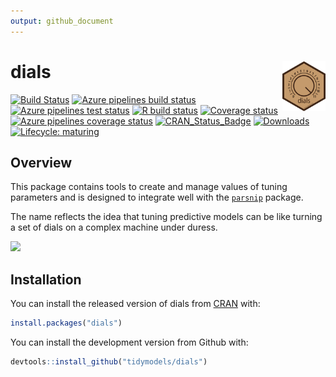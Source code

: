 ```yaml
---
output: github_document
---
```


<!-- README.md is generated from README.Rmd. Please edit that file -->



# dials <img src="man/figures/logo.png" align="right" height="80px"/> 

[![Build Status](https://travis-ci.org/tidymodels/dials.svg?branch=master)](https://travis-ci.org/tidymodels/dials)
[![Azure pipelines build status](https://img.shields.io/azure-devops/build/tidymodels/dials/2)](https://dev.azure.com/tidymodels/dials/_build/latest?definitionId=1&branchName=master)
[![Azure pipelines test status](https://img.shields.io/azure-devops/tests/tidymodels/dials/2?color=brightgreen&compact_message)](https://dev.azure.com/tidymodels/dials/_build/latest?definitionId=1&branchName=master)
[![R build status](https://github.com/tidymodels/dials/workflows/R/badge.svg)](https://github.com/tidymodels/dials/actions?workflow=R)
[![Coverage status](https://codecov.io/gh/tidymodels/dials/branch/master/graph/badge.svg)](https://codecov.io/github/tidymodels/dials?branch=master)
[![Azure pipelines coverage status](https://img.shields.io/azure-devops/coverage/tidymodels/dials/2)](https://dev.azure.com/tidymodels/dials/_build/latest?definitionId=1&branchName=master)
[![CRAN_Status_Badge](http://www.r-pkg.org/badges/version/dials)](https://CRAN.R-project.org/package=dials)
[![Downloads](http://cranlogs.r-pkg.org/badges/dials)](https://CRAN.R-project.org/package=dials)
[![Lifecycle: maturing](https://img.shields.io/badge/lifecycle-maturing-blue.svg)](https://www.tidyverse.org/lifecycle/#maturing)

## Overview

This package contains tools to create and manage values of tuning parameters and is designed to integrate well with the [`parsnip`](https://github.com/tidymodels/parsnip) package. 

The name reflects the idea that tuning predictive models can be like turning a set of dials on a complex machine under duress. 

<img src="http://tos.trekcore.com/hd/albums/1x04hd/thenakedtimehd1013.jpg" width="576">

## Installation

You can install the released version of dials from [CRAN](https://CRAN.R-project.org) with:


```r
install.packages("dials")
```

You can install the development version from Github with:


```r
devtools::install_github("tidymodels/dials")
```

